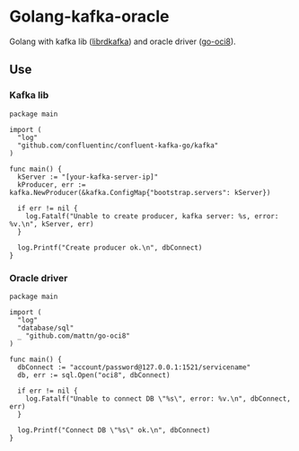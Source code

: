 # Golang-kafka-oracle

Golang with kafka lib ([librdkafka](https://github.com/edenhill/librdkafka)) and oracle driver ([go-oci8](https://github.com/mattn/go-oci8)).

## Use

### Kafka lib

````
package main

import (
  "log"
  "github.com/confluentinc/confluent-kafka-go/kafka"
)

func main() {
  kServer := "[your-kafka-server-ip]"
  kProducer, err := kafka.NewProducer(&kafka.ConfigMap{"bootstrap.servers": kServer})

  if err != nil {
    log.Fatalf("Unable to create producer, kafka server: %s, error: %v.\n", kServer, err)
  }
  
  log.Printf("Create producer ok.\n", dbConnect)
}
````

### Oracle driver

````
package main

import (
  "log"
  "database/sql"
  _ "github.com/mattn/go-oci8"
)

func main() {
  dbConnect := "account/password@127.0.0.1:1521/servicename"
  db, err := sql.Open("oci8", dbConnect)

  if err != nil {
    log.Fatalf("Unable to connect DB \"%s\", error: %v.\n", dbConnect, err)
  }

  log.Printf("Connect DB \"%s\" ok.\n", dbConnect)
}
````